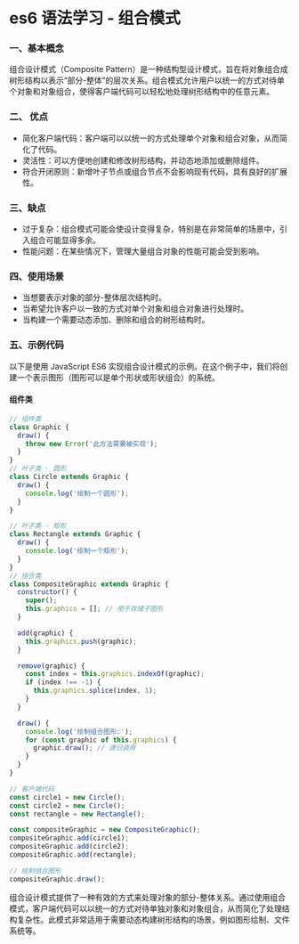 # es6 语法学习 - 组合模式

### 一、基本概念

组合设计模式（Composite Pattern）是一种结构型设计模式，旨在将对象组合成树形结构以表示“部分-整体”的层次关系。组合模式允许用户以统一的方式对待单个对象和对象组合，使得客户端代码可以轻松地处理树形结构中的任意元素。

### 二、 优点

- 简化客户端代码：客户端可以以统一的方式处理单个对象和组合对象，从而简化了代码。
- 灵活性：可以方便地创建和修改树形结构，并动态地添加或删除组件。
- 符合开闭原则：新增叶子节点或组合节点不会影响现有代码，具有良好的扩展性。

### 三、缺点

- 过于复杂：组合模式可能会使设计变得复杂，特别是在非常简单的场景中，引入组合可能显得多余。
- 性能问题：在某些情况下，管理大量组合对象的性能可能会受到影响。

### 四、使用场景

- 当想要表示对象的部分-整体层次结构时。
- 当希望允许客户以一致的方式对单个对象和组合对象进行处理时。
- 当构建一个需要动态添加、删除和组合的树形结构时。

### 五、示例代码

以下是使用 JavaScript ES6 实现组合设计模式的示例。在这个例子中，我们将创建一个表示图形（图形可以是单个形状或形状组合）的系统。

#### 组件类

```javascript
// 组件类
class Graphic {
  draw() {
    throw new Error('此方法需要被实现');
  }
}
// 叶子类 - 圆形
class Circle extends Graphic {
  draw() {
    console.log('绘制一个圆形');
  }
}

// 叶子类 - 矩形
class Rectangle extends Graphic {
  draw() {
    console.log('绘制一个矩形');
  }
}
// 组合类
class CompositeGraphic extends Graphic {
  constructor() {
    super();
    this.graphics = []; // 用于存储子图形
  }

  add(graphic) {
    this.graphics.push(graphic);
  }

  remove(graphic) {
    const index = this.graphics.indexOf(graphic);
    if (index !== -1) {
      this.graphics.splice(index, 1);
    }
  }

  draw() {
    console.log('绘制组合图形:');
    for (const graphic of this.graphics) {
      graphic.draw(); // 递归调用
    }
  }
}

// 客户端代码
const circle1 = new Circle();
const circle2 = new Circle();
const rectangle = new Rectangle();

const compositeGraphic = new CompositeGraphic();
compositeGraphic.add(circle1);
compositeGraphic.add(circle2);
compositeGraphic.add(rectangle);

// 绘制组合图形
compositeGraphic.draw();
```

组合设计模式提供了一种有效的方式来处理对象的部分-整体关系。通过使用组合模式，客户端代码可以以统一的方式对待单独对象和对象组合，从而简化了处理结构复杂性。此模式非常适用于需要动态构建树形结构的场景，例如图形绘制、文件系统等。
